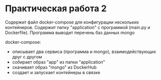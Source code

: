 # Практическая работа 2

Содержит файл docker-compose для конфигурации нескольких контейнеров. Содержит папку "application" с программой (main.py и Dockerfile). Программа выводит перечень баз данных mongo

docker-compose:
- описывает два сервиса (программа и mongo), взаимодействующих друг с другом
- собирает образ "app" из папки "application"
- скачивает образ "mongo" из DockerHub
- создает и запускает контейнеры в связке